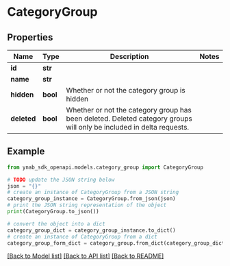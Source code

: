 # CategoryGroup


## Properties

Name | Type | Description | Notes
------------ | ------------- | ------------- | -------------
**id** | **str** |  | 
**name** | **str** |  | 
**hidden** | **bool** | Whether or not the category group is hidden | 
**deleted** | **bool** | Whether or not the category group has been deleted.  Deleted category groups will only be included in delta requests. | 

## Example

```python
from ynab_sdk_openapi.models.category_group import CategoryGroup

# TODO update the JSON string below
json = "{}"
# create an instance of CategoryGroup from a JSON string
category_group_instance = CategoryGroup.from_json(json)
# print the JSON string representation of the object
print(CategoryGroup.to_json())

# convert the object into a dict
category_group_dict = category_group_instance.to_dict()
# create an instance of CategoryGroup from a dict
category_group_form_dict = category_group.from_dict(category_group_dict)
```
[[Back to Model list]](../README.md#documentation-for-models) [[Back to API list]](../README.md#documentation-for-api-endpoints) [[Back to README]](../README.md)


